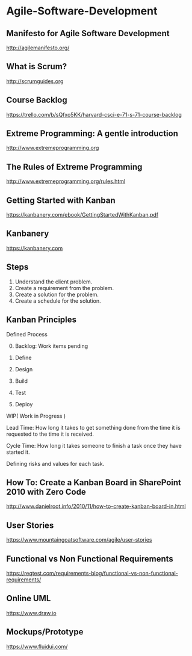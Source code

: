 # Agile-Software-Development

## Manifesto for Agile Software Development

http://agilemanifesto.org/

## What is Scrum?

http://scrumguides.org

## Course Backlog

https://trello.com/b/sQfxo5KK/harvard-csci-e-71-s-71-course-backlog

## Extreme Programming: A gentle introduction

http://www.extremeprogramming.org

## The Rules of Extreme Programming

http://www.extremeprogramming.org/rules.html

 ## Getting Started with Kanban
 
 https://kanbanery.com/ebook/GettingStartedWithKanban.pdf
 
 ## Kanbanery
 
 https://kanbanery.com
 
 ## Steps
 1. Understand the client problem.
 2. Create a requirement from the problem.
 3. Create a solution for the problem.
 4. Create a schedule for the solution.
 
 ## Kanban Principles
Defined Process

0. Backlog: Work items pending

1. Define

2. Design

3. Build

4. Test

5. Deploy

WIP( Work in Progress )

Lead Time: How long it takes to get something done from the time it is requested to the time it is received.

Cycle Time: How long it takes someone to finish a task once they have started it.

Defining risks and values for each task. 

## How To: Create a Kanban Board in SharePoint 2010 with Zero Code

http://www.danielroot.info/2010/11/how-to-create-kanban-board-in.html

## User Stories

https://www.mountaingoatsoftware.com/agile/user-stories

## Functional vs Non Functional Requirements

https://reqtest.com/requirements-blog/functional-vs-non-functional-requirements/

## Online UML 
https://www.draw.io

## Mockups/Prototype
https://www.fluidui.com/

